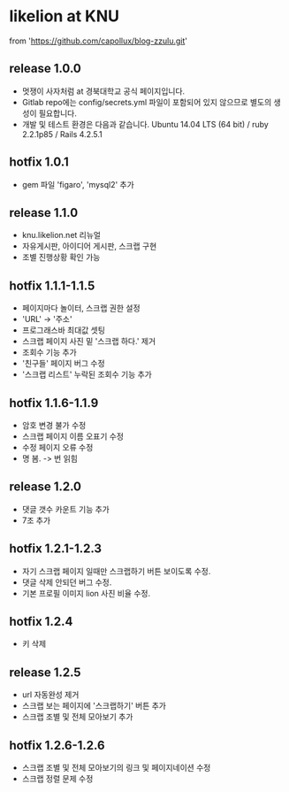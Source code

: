 # likelion at KNU

from 'https://github.com/capollux/blog-zzulu.git'

release 1.0.0
--------------
- 멋쟁이 사자처럼 at 경북대학교 공식 페이지입니다.
- Gitlab repo에는 config/secrets.yml 파일이 포함되어 있지 않으므로 별도의 생성이 필요합니다.
- 개발 및 테스트 환경은 다음과 같습니다. Ubuntu 14.04 LTS (64 bit) / ruby 2.2.1p85 / Rails 4.2.5.1

hotfix 1.0.1
--------------
- gem 파일 'figaro', 'mysql2' 추가

release 1.1.0
--------------
- knu.likelion.net 리뉴얼
- 자유게시판, 아이디어 게시판, 스크랩 구현
- 조별 진행상황 확인 가능

hotfix 1.1.1-1.1.5
--------------
- 페이지마다 놀이터, 스크랩 권한 설정
- 'URL' -> '주소'
- 프로그래스바 최대값 셋팅
- 스크랩 페이지 사진 밑 '스크랩 하다.' 제거
- 조회수 기능 추가
- '친구들' 페이지 버그 수정
- '스크랩 리스트' 누락된 조회수 기능 추가

hotfix 1.1.6-1.1.9
--------------
- 암호 변경 불가 수정
- 스크랩 페이지 이름 오표기 수정
- 수정 페이지 오류 수정
- 명 봄. -> 번 읽힘

release 1.2.0
--------------
- 댓글 갯수 카운트 기능 추가
- 7조 추가

hotfix 1.2.1-1.2.3
--------------
- 자기 스크랩 페이지 일때만 스크랩하기 버튼 보이도록 수정.
- 댓글 삭제 안되던 버그 수정.
- 기본 프로필 이미지 lion 사진 비율 수정.

hotfix 1.2.4
--------------
- 키 삭제

release 1.2.5
--------------
- url 자동완성 제거
- 스크랩 보는 페이지에 '스크랩하기' 버튼 추가
- 스크랩 조별 및 전체 모아보기 추가

hotfix 1.2.6-1.2.6
--------------
- 스크랩 조별 및 전체 모아보기의 링크 및 페이지네이션 수정
- 스크랩 정렬 문제 수정
